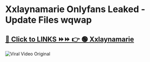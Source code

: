 
 # Xxlaynamarie Onlyfans Leaked - Update Files wqwap

## <h2><a href="https://clipsfans.com/Xxlaynamarie&ref=git">🔗 Click to LINKS ⏩⏩ 👉 🟢 Xxlaynamarie </a></h2>

<a href="https://clipsfans.com/Xxlaynamarie&ref=git" rel="nofollow" data-target="animated-image.originalLink"><img src="https://i.ibb.co.com/xMMVF88/686577567.gif" alt="Viral Video Original" style="max-width: 100%; display: inline-block;" data-target="animated-image.originalImage"></a>

